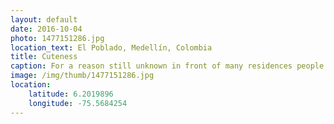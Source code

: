 ```yaml
---
layout: default
date: 2016-10-04
photo: 1477151286.jpg
location_text: El Poblado, Medellín, Colombia
title: Cuteness
caption: For a reason still unknown in front of many residences people built such small and cute things, most likely for the kids living around.
image: /img/thumb/1477151286.jpg
location:
    latitude: 6.2019896
    longitude: -75.5684254
---
```

